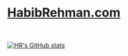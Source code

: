 <h1><a href="https://HabibRehman.com">HabibRehman.com</a></h1>
</br>



[![HR's GitHub stats](https://github-readme-stats.vercel.app/api?username=hr&count_private=true&show_icons=true)](https://HabibRehman.com)
